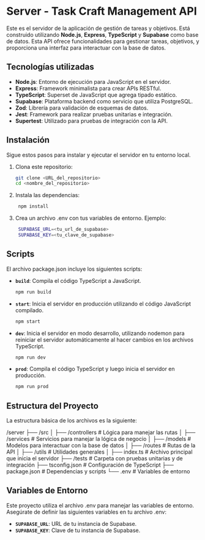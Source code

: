 # Server - Task Craft Management API

Este es el servidor de la aplicación de gestión de tareas y objetivos. Está construido utilizando **Node.js**, **Express**, **TypeScript** y **Supabase** como base de datos. Esta API ofrece funcionalidades para gestionar tareas, objetivos, y proporciona una interfaz para interactuar con la base de datos.

## Tecnologías utilizadas

- **Node.js**: Entorno de ejecución para JavaScript en el servidor.
- **Express**: Framework minimalista para crear APIs RESTful.
- **TypeScript**: Superset de JavaScript que agrega tipado estático.
- **Supabase**: Plataforma backend como servicio que utiliza PostgreSQL.
- **Zod**: Librería para validación de esquemas de datos.
- **Jest**: Framework para realizar pruebas unitarias e integración.
- **Supertest**: Utilizado para pruebas de integración con la API.

## Instalación

Sigue estos pasos para instalar y ejecutar el servidor en tu entorno local.

1. Clona este repositorio:

   ```bash
   git clone <URL_del_repositorio>
   cd <nombre_del_repositorio>

2. Instala las dependencias:

   ```bash
    npm install

3. Crea un archivo .env con tus variables de entorno. Ejemplo:

   ```bash
    SUPABASE_URL=<tu_url_de_supabase>
    SUPABASE_KEY=<tu_clave_de_supabase>

## Scripts

El archivo package.json incluye los siguientes scripts:

- **`build`**: Compila el código TypeScript a JavaScript.
  ```bash
  npm run build

- **`start`**: Inicia el servidor en producción utilizando el código JavaScript compilado.

    ```bash
    npm start

- **`dev`**: Inicia el servidor en modo desarrollo, utilizando nodemon para reiniciar el servidor automáticamente al hacer cambios en los archivos TypeScript.

    ```bash
    npm run dev
- **`prod`**: Compila el código TypeScript y luego inicia el servidor en producción.

    ```bash
    npm run prod


## Estructura del Proyecto
La estructura básica de los archivos es la siguiente:

/server
├── /src
│   ├── /controllers      # Lógica para manejar las rutas
│   ├── /services         # Servicios para manejar la lógica de negocio
│   ├── /models           # Modelos para interactuar con la base de datos
│   ├── /routes           # Rutas de la API
│   ├── /utils            # Utilidades generales
│   ├── index.ts          # Archivo principal que inicia el servidor
├── /tests                # Carpeta con pruebas unitarias y de integración
├── tsconfig.json         # Configuración de TypeScript
├── package.json          # Dependencias y scripts
└── .env                  # Variables de entorno


## Variables de Entorno
Este proyecto utiliza el archivo .env para manejar las variables de entorno. Asegúrate de definir las siguientes variables en tu archivo .env:

- **`SUPABASE_URL`**: URL de tu instancia de Supabase.
- **`SUPABASE_KEY`**: Clave de tu instancia de Supabase.